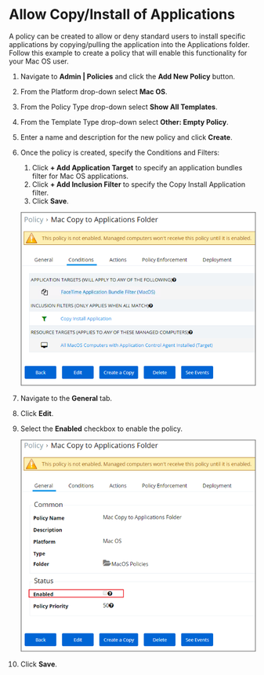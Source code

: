[title]: # (Mac OS Copy Install Application)
[tags]: # (standard user, policy)
[priority]: # (4100)
# Allow Copy/Install of Applications

A policy can be created to allow or deny standard users to install specific applications by copying/pulling the application into the Applications folder. Follow this example to create a policy that will enable this functionality for your Mac OS user.

1. Navigate to __Admin | Policies__ and click the __Add New Policy__ button.
1. From the Platform drop-down select __Mac OS__.
1. From the Policy Type drop-down select __Show All Templates__.
1. From the Template Type drop-down select __Other: Empty Policy__.
1. Enter a name and description for the new policy and click __Create__.
1. Once the policy is created, specify the Conditions and Filters:
   1. Click __+ Add Application Target__ to specify an application bundles filter for Mac OS applications.
   1. Click __+ Add Inclusion Filter__ to specify the Copy Install Application filter.
   1. Click __Save__.

   ![Example allow copy/drag application to applications folder](images/mac/allow_copy_conditions_20190510.png)

1. Navigate to the __General__ tab.
1. Click __Edit__.
1. Select the __Enabled__ checkbox to enable the policy.

   ![Enable the Copy Install Application policy](images/mac/allow_copy_enable_20190510.png)

1. Click __Save__.